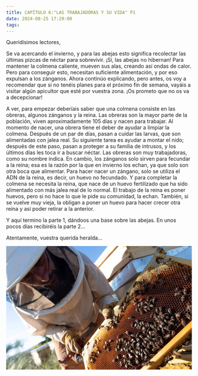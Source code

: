```yaml
---
title: CAPÍTULO 6:"LAS TRABAJADORAS Y SU VIDA" P1
date: 2024-08-25 17:29:00
tags:
---
```



Queridísimos lectores,

Se va acercando el invierno, y para las abejas esto significa recolectar las últimas pizcas de néctar para sobrevivir. ¡Sí, las abejas no hibernan! Para mantener la colmena caliente, mueven sus alas, creando así ondas de calor. Pero para conseguir esto, necesitan suficiente alimentación, y por eso expulsan a los zánganos. Ahora continúo explicando, pero antes, os voy a recomendar que si no tenéis planes para el próximo fin de semana, vayáis a visitar algún apicultor que esté por vuestra zona. ¡Os prometo que no os va a decepcionar!

A ver, para empezar deberíais saber que una colmena consiste en las obreras, algunos zánganos y la reina. Las obreras son la mayor parte de la población, viven aproximadamente 105 días y nacen para trabajar. Al momento de nacer, una obrera tiene el deber de ayudar a limpiar la colmena. Después de un par de días, pasan a cuidar las larvas, que son alimentadas con jalea real. Su siguiente tarea es ayudar a montar el nido; después de este paso, pasan a proteger a su familia de intrusos, y los últimos días les toca ir a buscar néctar. Las obreras son muy trabajadoras, como su nombre indica. En cambio, los zánganos solo sirven para fecundar a la reina; esa es la razón por la que en invierno los echan, ya que solo son otra boca que alimentar. Para hacer nacer un zángano, solo se utiliza el ADN de la reina, es decir, un huevo no fecundado. Y para completar la colmena se necesita la reina, que nace de un huevo fertilizado que ha sido alimentado con más jalea real de lo normal. El trabajo de la reina es poner huevos, pero si no hace lo que le pide su comunidad, la echan. También, si se vuelve muy vieja, la obligan a poner un huevo para hacer crecer otra reina y así poder retirar a la anterior.

Y aquí termino la parte 1, dándoos una base sobre las abejas. En unos pocos dias recibiréis la parte 2...

Atentamente, vuestra querida heralda...


![abejas](/images/bienen.jpg)